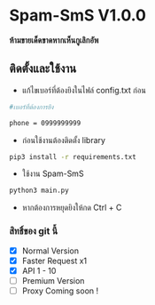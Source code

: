 # Spam-SmS V1.0.0
**ห้ามขายเด็ดขาดหากเห็นกูเลิกอัพ**


## ติดตั้งและใช้งาน
* แก้ไขเบอร์ที่ต้องยิงในไฟล์ config.txt ก่อน
```bash
#เบอร์ที่ต้องการยิง

phone = 0999999999
```
* ก่อนใช้งานต้องติดตั้ง library
```bash
pip3 install -r requirements.txt
```
* ใช้งาน Spam-SmS
```bash
python3 main.py
```
* หากต้องการหยุดยิงให้กด Ctrl + C
### สิทธิ์ของ git นี้
- [x] Normal Version
- [x] Faster Request x1
- [x] API 1 - 10
- [ ] Premium Version
- [ ] Proxy Coming soon !
